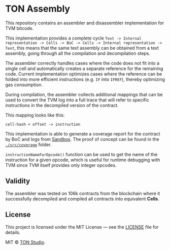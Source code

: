 # TON Assembly

This repository contains an assembler and disassembler implementation for TVM bitcode.

This implementation provides a complete cycle
`Text -> Internal representation -> Cells -> BoC -> Cells -> Internal representation -> Text`, this means that the same
text assembly can be obtained from a text assembly, going through all the compilation and decompilation steps.

The assembler correctly handles cases where the code does not fit into a single cell and automatically
creates a separate reference for the remaining code.
Current implementation optimizes cases where the reference can be folded into more efficient instructions
(e.g. `IF` into `IFREF`), thereby optimizing gas consumption.

During compilation, the assembler collects additional mappings that can be used to convert the TVM log into a full trace
that will refer to specific instructions in the decompiled version of the contract.

This mapping looks like this:

```
cell-hash + offset -> instruction
```

This implementation is able to generate a coverage report for the contract by BoC and logs
from [Sandbox](https://github.com/ton-org/sandbox).
The proof of concept can be found in the [`./src/coverage`](./src/coverage) folder.

`instructionNameForOpcode()` function can be used to get the name of the instruction for a given opcode, which is useful
for runtime debugging with TVM since TVM itself provides only integer opcodes.

## Validity

The assembler was tested on 106k contracts from the blockchain
where it successfully decompiled and compiled all contracts into equivalent **Cells**.

## License

This project is licensed under the MIT License — see the [LICENSE](LICENSE) file for details.

MIT © [TON Studio](https://tonstudio.io).
